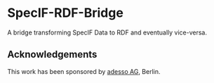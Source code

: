 # SpecIF-RDF-Bridge
A bridge transforming SpecIF Data to RDF and eventually vice-versa.


## Acknowledgements
This work has been sponsored by [adesso AG](http://adesso.de), Berlin.
